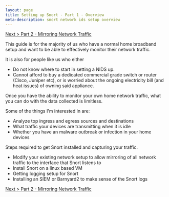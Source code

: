 ```yaml
---
layout: page
title: Setting up Snort - Part 1 - Overview
meta-description: snort network ids setup overview 
---
```


[Next > Part 2 - Mirroring Network Traffic](/pages/snort/setup/2-mirroring-network-traffic)

This guide is for the majority of us who have a normal home broadband setup and want to be able to effectively monitor their network traffic.

It is also for people like us who either

- Do not know where to start in setting a NIDS up.
- Cannot afford to buy a dedicated commercial grade switch or router (Cisco, Juniper etc), or is worried about the ongoing electricity bill (and heat issues) of owning said appliance.

Once you have the ability to monitor your own home network traffic, what you can do with the data collected is limitless.

Some of the things I'm interested in are:

- Analyze top ingress and egress sources and destinations
- What traffic your devices are transmitting when it is idle
- Whether you have an malware outbreak or infection in your home devices


Steps required to get Snort installed and capturing your traffic.

- Modify your existing network setup to allow mirroring of all network traffic to the interface that Snort listens to
- Install Snort on a linux based VM
- Getting logging setup for Snort
- Installing an SIEM or Barnyard2 to make sense of the Snort logs

[Next > Part 2 - Mirroring Network Traffic](/pages/snort/setup/2-mirroring-network-traffic) 

